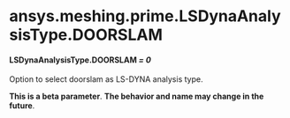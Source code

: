 # ansys.meshing.prime.LSDynaAnalysisType.DOORSLAM



#### LSDynaAnalysisType.DOORSLAM *= 0*

Option to select doorslam as LS-DYNA analysis type.

**This is a beta parameter**. **The behavior and name may change in the future**.

<!-- !! processed by numpydoc !! -->
